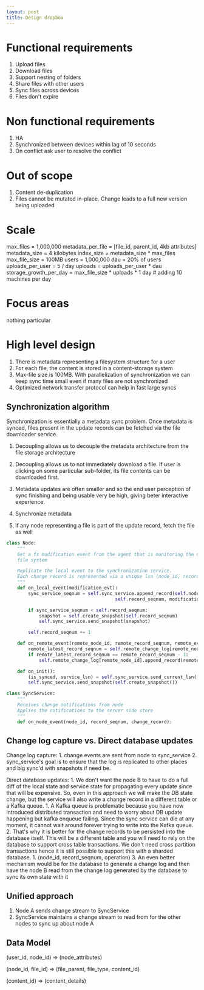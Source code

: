 ```yaml
---
layout: post
title: Design dropbox
---
```


# Functional requirements

1. Upload files
2. Download files
3. Support nesting of folders
4. Share files with other users
5. Sync files across devices
6. Files don't expire
   
# Non functional requirements

1. HA
2. Synchronized between devices within lag of 10 seconds
3. On conflict ask user to resolve the conflict
   

# Out of scope

1. Content de-duplication 
2. Files cannot be mutated in-place. Change leads to a full new version being uploaded

# Scale

max_files = 1,000,000
metadata_per_file = [file_id, parent_id, 4kb attributes]
metadata_size = 4 kilobytes
index_size = metadata_size * max_files
max_file_size = 100MB
users = 1,000,000
dau = 20% of users
uploads_per_user = 5 / day
uploads = uploads_per_user * dau
storage_growth_per_day = max_file_size * uploads * 1 day # adding 10 machines per day

# Focus areas

nothing particular

# High level design

1. There is metadata representing a filesystem structure for a user
2. For each file, the content is stored in a content-storage system
3. Max-file size is 100MB. With parallelization of synchronization we can keep sync time small even if many files are not synchronized
4. Optimized network transfer protocol can help in fast large syncs

## Synchronization algorithm

Synchronization is essentially a metadata sync problem. Once metadata is synced, files present in the update records can be fetched via the file downloader service.

1. Decoupling allows us to decouple the metadata architecture from the file storage architecture
2. Decoupling allows us to not immediately download a file. If user is clicking on some particular sub-folder, its file contents can be downloaded first.
3. Metadata updates are often smaller and so the end user perception of sync finishing and being usable very be high, giving beter interactive experience.

4. Synchronize metadata
5. if any node representing a file is part of the update record, fetch the file as well

```python
class Node:
    """
    Get a fs modification event from the agent that is monitoring the node A local
    file system

    Replicate the local event to the synchronization service.
    Each change record is represented via a unique lsn (node_id, record_sequence_number)
    """
    def on_local_event(modification_evt):
        sync_service_seqnum = self.sync_service.append_record(self.node_id, 
                                        self.record_seqnum, modification_evt)

        if sync_service_seqnum < self.record_seqnum:
            snapshot = self.create_snapshot(self.record_seqnum)
            self.sync_service.send_snapshot(snapshot)

        self.record_seqnum += 1

    def on_remote_event(remote_node_id, remote_record_seqnum, remote_event):
        remote_latest_record_seqnum = self.remote_change_log[remote_node_id]
        if remote_latest_record_seqnum == remote_record_seqnum - 1:
            self.remote_change_log[remote_node_id].append_record(remote_event)

    def on_init():
        (is_synced, service_lsn) = self.sync_service.send_current_lsn(, self.record_seqnum)
        self.sync_service.send_snapshot(self.create_snapshot())

class SyncService:
    """
    Receives change notifications from node
    Applies the notifications to the server side store
    """
    def on_node_event(node_id, record_seqnum, change_record):

```
## Change log capture vs. Direct database updates

Change log capture:
    1. change events are sent from node to sync_service
    2. sync_service's goal is to ensure that the log is replicated to other places and big sync'd with snapshots if need be.

Direct database updates:
    1. We don't want the node B to have to do a full diff of the local state and service state for propagating every update since that will be expensive. So, even in this approach we will make the DB state change, but the service will also write a change record in a different table or a Kafka queue.
       1. A Kafka queue is problematic because you have now introduced distributed transaction and need to worry about DB update happening but kafka enqueue failing. Since the sync service can die at any moment, it cannot wait around forever trying to write into the Kafka queue.
       2. That's why it is better for the change records to be persisted into the database itself. This will be a different table and you will need to rely on the database to support cross table transactions. We don't need cross partition transactions hence it is still possible to support this with a sharded database.
          1. (node_id, record_seqnum, operation)
       3. An even better mechanism would be for the database to generate a change log and then have the node B read from the change log generated by the database to sync its own state with it


## Unified approach

1. Node A sends change stream to SyncService
2. SyncService maintains a change stream to read from for the other nodes to sync up about node A

## Data Model

(user_id, node_id) => (node_attributes)

(node_id, file_id) => (file_parent, file_type, content_id)

(content_id) => (content_details)

